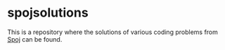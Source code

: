 # spojsolutions

This is a repository where the solutions of various coding problems from [Spoj](https://www.spoj.com/) can be found.
